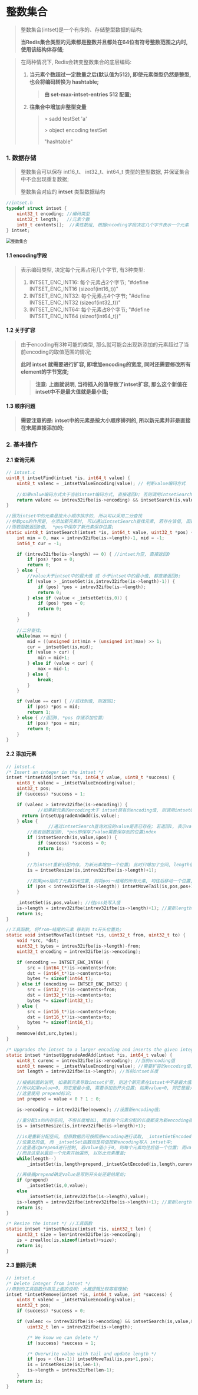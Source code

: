 # 整数集合

> 整数集合(intset)是一个有序的、存储整型数据的结构; 
>
> **当Redis集合类型的元素都是整数并且都处在64位有符号整数范围之内时, 使用该结构体存储;**



> 在两种情况下, Redis会转变整数集合的底层编码:
>
> 1. **当元素个数超过一定数量之后(默认值为512), 即使元素类型仍然是整型, 也会将编码转换为 hashtable;**
>
>    > **由 set-max-intset-entries 512  配置;**
>
> 2. **往集合中增加非整型变量**
>
>    > \> sadd testSet 'a'
>    >
>    > \> object encoding testSet
>    >
>    > "hashtable"



### 1. 数据存储

> 整数集合可以保存 int16_t、 int32_t、int64_t 类型的整型数据, 并保证集合中不会出现重复数据;
>
> 整数集合对应的 **intset** 类型数据结构

```c
//intset.h
typedef struct intset {
    uint32_t encoding; //编码类型
    uint32_t length;   //元素个数
    int8_t contents[];  //柔性数组, 根据encoding字段决定几个字节表示一个元素
} intset;
```

<img src="./intset.png" alt="整数集合" style="zoom:80%;" />

#### 1.1 encoding字段

> 表示编码类型, 决定每个元素占用几个字节, 有3种类型:
>
> 1. INTSET_ENC_INT16: 每个元素占2个字节; "#define INTSET_ENC_INT16 (sizeof(int16_t))"
> 2. INTSET_ENC_INT32: 每个元素占4个字节; "#define INTSET_ENC_INT32 (sizeof(int32_t))"
> 3. INTSET_ENC_INT64: 每个元素占8个字节; "#define INTSET_ENC_INT64 (sizeof(int64_t))"



#### 1.2 关于扩容

> 由于encoding有3种可能的类型,  那么就可能会出现新添加的元素超过了当前encoding的取值范围的情况;
>
> **此时 intset 就需要进行扩容, 即增加encoding的宽度, 同时还需要修改所有element的字节宽度;**
>
> > **注意: 上面就说明, 当待插入的值导致了intset扩容, 那么这个新值在intset中不是最大值就是最小值;**



#### 1.3 顺序问题

> **需要注意的是: intset中的元素是按大小顺序排列的, 所以新元素并非是直接在末尾直接添加的;**



### 2. 基本操作

#### 2.1 查询元素

```c
// intset.c
uint8_t intsetFind(intset *is, int64_t value) {
    uint8_t valenc = _intsetValueEncoding(value); // 判断value编码方式
  
    //如果value编码方式大于当前intset编码方式, 直接返回0; 否则调用intsetSearch查找
    return valenc <= intrev32ifbe(is->encoding) && intsetSearch(is,value,NULL);
}

//因为intset中的元素是按大小顺序排序的, 所以可以采用二分查找
//参数pos的作用是, 在添加新元素时, 可以通过intsetSearch查找元素, 若存在该值, 函数返回非0值;
//而若函数返回0值,  *pos中保存了新元素保存位置; 
static uint8_t intsetSearch(intset *is, int64_t value, uint32_t *pos) {
    int min = 0, max = intrev32ifbe(is->length)-1, mid = -1;
    int64_t cur = -1;

    if (intrev32ifbe(is->length) == 0) { //intset为空, 直接返回0
        if (pos) *pos = 0;
        return 0;
    } else {
        //value大于intset中的最大值 或 小于intset中的最小值, 都直接返回0;
        if (value > _intsetGet(is,intrev32ifbe(is->length)-1)) {
            if (pos) *pos = intrev32ifbe(is->length);
            return 0;
        } else if (value < _intsetGet(is,0)) {
            if (pos) *pos = 0;
            return 0;
        }
    }

    //二分查找;
    while(max >= min) {
        mid = ((unsigned int)min + (unsigned int)max) >> 1;
        cur = _intsetGet(is,mid);
        if (value > cur) {
            min = mid+1;
        } else if (value < cur) {
            max = mid-1;
        } else {
            break;
        }
    }

    if (value == cur) { //或找到值, 则返回1;
        if (pos) *pos = mid;
        return 1;
    } else { //返回0, *pos 存储添加位置;
        if (pos) *pos = min;
        return 0;
    }
}
```



#### 2.2 添加元素

```c
// intset.c
/* Insert an integer in the intset */
intset *intsetAdd(intset *is, int64_t value, uint8_t *success) {
    uint8_t valenc = _intsetValueEncoding(value);
    uint32_t pos;
    if (success) *success = 1;

    if (valenc > intrev32ifbe(is->encoding)) { 
			//如果新元素的encoding大于 intset原有的encoding值, 则调用intsetUpgradeAndAdd函数
      return intsetUpgradeAndAdd(is,value);
    } else {
				//通过intsetSearch查询对应的value是否已存在; 若返回1, 表示value已存在, 直接返回;
        //而若函数返回0, *pos即保存了value需要保存到的位置index
        if (intsetSearch(is,value,&pos)) {
            if (success) *success = 0;
            return is;
        }

      	//为intset重新分配内存, 为新元素增加一个位置; 此时只增加了空间, length值还是旧值;
        is = intsetResize(is,intrev32ifbe(is->length)+1);
      
        //如果pos指向了元素中间位置, 则将pos～结尾的所有元素, 均往后移动一个位置, 腾出一个位置用来写入value值;
        if (pos < intrev32ifbe(is->length)) intsetMoveTail(is,pos,pos+1);
    }

    _intsetSet(is,pos,value); //往pos处写入值
    is->length = intrev32ifbe(intrev32ifbe(is->length)+1); //更新length长度;
    return is;
}

//工具函数, 将from~结尾的元素 移到到 to开头位置处;
static void intsetMoveTail(intset *is, uint32_t from, uint32_t to) {
    void *src, *dst;
    uint32_t bytes = intrev32ifbe(is->length)-from;
    uint32_t encoding = intrev32ifbe(is->encoding);

    if (encoding == INTSET_ENC_INT64) {
        src = (int64_t*)is->contents+from;
        dst = (int64_t*)is->contents+to;
        bytes *= sizeof(int64_t);
    } else if (encoding == INTSET_ENC_INT32) {
        src = (int32_t*)is->contents+from;
        dst = (int32_t*)is->contents+to;
        bytes *= sizeof(int32_t);
    } else {
        src = (int16_t*)is->contents+from;
        dst = (int16_t*)is->contents+to;
        bytes *= sizeof(int16_t);
    }
    memmove(dst,src,bytes);
}

/* Upgrades the intset to a larger encoding and inserts the given integer. */
static intset *intsetUpgradeAndAdd(intset *is, int64_t value) {
    uint8_t curenc = intrev32ifbe(is->encoding); //当前encoding值
    uint8_t newenc = _intsetValueEncoding(value); //需要扩容的encoding值;
    int length = intrev32ifbe(is->length); //当前intset长度
  
    //根据前面的说明, 如果新元素导致intset扩容, 则这个新元素在intset中不是最大值就是最小值; 
    //所以如果value<0, 则它是最小值, 需要添加到开头位置; 如果value>0, 则它是最大值;
    //这里使用 prepend标识; 
    int prepend = value < 0 ? 1 : 0; 

    is->encoding = intrev32ifbe(newenc); //设置新encoding值;
  
    //重分配is的内存空间, 不但长度增加1, 而且每个元素分配的长度都变为新encoding指示的长度;
    is = intsetResize(is,intrev32ifbe(is->length)+1);

    //is是重新分配空间, 但原数据仍可按照原encoding进行读取, _intsetGetEncoded函数就是按旧encoding读取对应
    //位置处的值, 而 _intsetSet函数则是将值按新encoding写入 intset中;
    //这里通过prepend进行控制, 若value值小于0, 则每个元素均往后值一个位置; 而value若大于0, 则每个元素位置不变;
    //而且这里从最后一个元素开始遍历, 以防止元素覆盖;
    while(length--)
        _intsetSet(is,length+prepend,_intsetGetEncoded(is,length,curenc));

    //再根据prepend确定value是写到开头处还是结尾处;
    if (prepend)
        _intsetSet(is,0,value);
    else
        _intsetSet(is,intrev32ifbe(is->length),value);
    is->length = intrev32ifbe(intrev32ifbe(is->length)+1); //更新length;
    return is;
}

/* Resize the intset */ //工具函数
static intset *intsetResize(intset *is, uint32_t len) {
    uint32_t size = len*intrev32ifbe(is->encoding);
    is = zrealloc(is,sizeof(intset)+size);
    return is;
}
```



#### 2.3 删除元素

```c
// intset.c
/* Delete integer from intset */
//用到的工具函数作用见上面的说明; 大概逻辑比较容易理解;
intset *intsetRemove(intset *is, int64_t value, int *success) {
    uint8_t valenc = _intsetValueEncoding(value);
    uint32_t pos;
    if (success) *success = 0;

    if (valenc <= intrev32ifbe(is->encoding) && intsetSearch(is,value,&pos)) {
        uint32_t len = intrev32ifbe(is->length);

        /* We know we can delete */
        if (success) *success = 1;

        /* Overwrite value with tail and update length */
        if (pos < (len-1)) intsetMoveTail(is,pos+1,pos);
        is = intsetResize(is,len-1);
        is->length = intrev32ifbe(len-1);
    }
    return is;
}
```

